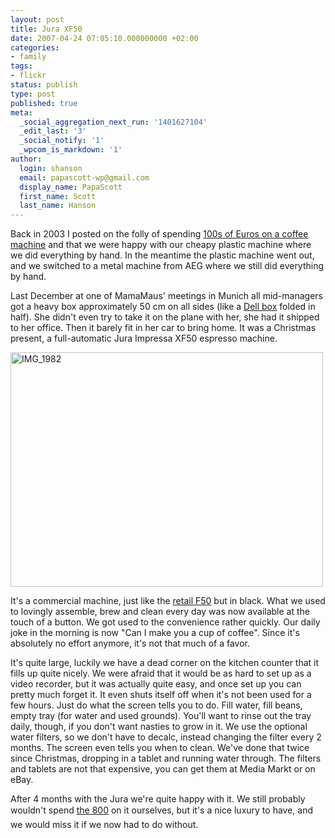 ```yaml
---
layout: post
title: Jura XF50
date: 2007-04-24 07:05:10.000000000 +02:00
categories:
- family
tags:
- flickr
status: publish
type: post
published: true
meta:
  _social_aggregation_next_run: '1401627104'
  _edit_last: '3'
  _social_notify: '1'
  _wpcom_is_markdown: '1'
author:
  login: shanson
  email: papascott-wp@gmail.com
  display_name: PapaScott
  first_name: Scott
  last_name: Hanson
---
```

<p>Back in 2003 I posted on the folly of spending <a href="http://www.papascott.de/archives/2003/12/24/espresso-love/">100s of Euros on a coffee machine</a> and that we were happy with our cheapy plastic machine where we did everything by hand. In the meantime the plastic machine went out, and we switched to a metal machine from AEG where we still did everything by hand.</p>
<p>Last December at one of MamaMaus' meetings in Munich all mid-managers got a heavy box approximately 50 cm on all sides (like a <a href="http://lumma.de/eintrag.php?id=2047">Dell box</a> folded in half). She didn't even try to take it on the plane with her, she had it shipped to her office. Then it barely fit in her car to bring home. It was a Christmas present, a full-automatic Jura Impressa XF50 espresso machine.</p>
<p><a href="http://www.flickr.com/photos/papascott/470857618/" title="Photo Sharing"><img src="https://farm1.static.flickr.com/206/470857618_a2a0a08994.jpg" width="500" height="375" alt="IMG_1982" /></a></p>
<p>It's a commercial machine, just like the <a href="http://www.fairfax.jura.com/en/ccuk/products_uk/products_home/products_f-line/f50.htm">retail F50</a> but in black. What we used to lovingly assemble, brew and clean every day was now available at the touch of a button. We got used to the convenience rather quickly. Our daily joke in the morning is now "Can I make you a cup of coffee". Since it's absolutely no effort anymore, it's not that much of a favor.</p>
<p>It's quite large, luckily we have a dead corner on the kitchen counter that it fills up quite nicely. We were afraid that it would be as hard to set up as a video recorder, but it was actually quite easy, and once set up you can pretty much forget it. It even shuts itself off when it's not been used for a few hours. Just do what the screen tells you to do. Fill water, fill beans, empty tray (for water and used grounds). You'll want to rinse out the tray daily, though, if you don't want nasties to grow in it. We use the optional water filters, so we don't have to decalc, instead changing the filter every 2 months. The screen even tells you when to clean. We've done that twice since Christmas, dropping in a tablet and running water through. The filters and tablets are not that expensive, you can get them at Media Markt or on eBay.</p>
<p>After 4 months with the Jura we're quite happy with it. We still probably wouldn't spend <a href="http://www.geizkragen.de/preisvergleich/haushalt/kaffee-und-co/espressomaschinen/jura/jura-impressa-f50/118125.html">the 800</a> on it ourselves, but it's a nice luxury to have, and we would miss it if we now had to do without.</p>
